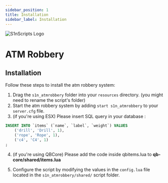 ```yaml
---
sidebar_position: 1
title: Installation
sidebar_label: Installation
---
```


![S1nScripts Logo](https://forum.cfx.re/uploads/default/optimized/4X/e/6/5/e65fbb4eecc44980b6075ff5cb6ca26274767015_2_690x388.jpeg)

# ATM Robbery
## Installation

Follow these steps to install the atm robbery system:


1. Drag the `s1n_atmrobbery` folder into your `resources` directory. (you might need to rename the script's folder)
3. Start the atm robbery system by adding `start s1n_atmrobbery` to your `server.cfg` file.
4. (if you're using ESX) Please insert SQL query in your database :
```sql
INSERT INTO `items` (`name`, `label`, `weight`) VALUES
	('drill', 'Drill', 1),
	('rope', 'Rope', 1),
    ('c4', 'C4', 1)
;
```
4. (if you're using QBCore) Please add the code inside qbitems.lua to **qb-core/shared/items.lua**

5. Configure the script by modifying the values in the `config.lua` file located in the `s1n_atmrobbery/shared/` script folder.
